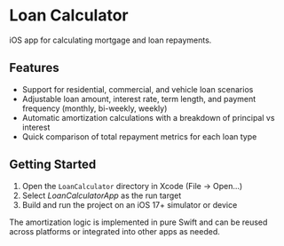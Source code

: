 # Loan Calculator

iOS app for calculating mortgage and loan repayments.

## Features
- Support for residential, commercial, and vehicle loan scenarios
- Adjustable loan amount, interest rate, term length, and payment frequency (monthly, bi-weekly, weekly)
- Automatic amortization calculations with a breakdown of principal vs interest
- Quick comparison of total repayment metrics for each loan type

## Getting Started
1. Open the `LoanCalculator` directory in Xcode (File → Open…)
2. Select *LoanCalculatorApp* as the run target
3. Build and run the project on an iOS 17+ simulator or device

The amortization logic is implemented in pure Swift and can be reused across platforms or integrated into other apps as needed.
